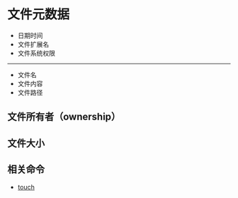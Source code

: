 # 文件元数据

* 日期时间
* 文件扩展名
* 文件系统权限

---

* 文件名
* 文件内容
* 文件路径

## 文件所有者（ownership）

## 文件大小



## 相关命令

* [touch](../../../cmds/file/touch.md)